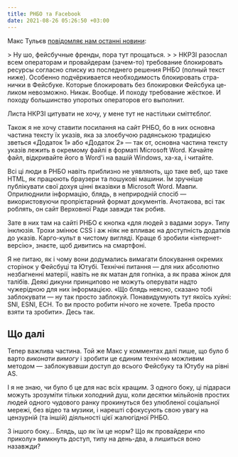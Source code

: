 ```yaml
---
title: РНБО та Facebook
date: 2021-08-26 05:26:50 +03:00
---
```


Макс Тульєв [повідомляє нам останні новини][1]:

<div lang="ru" markdown="1">
> Ну шо, фейсбучные френды, пора тут прощаться.
>
> НКРЗІ разослал всем операторам и провайдерам (зачем-то) требование блокировать ресурсы согласно списку из последнего решения РНБО (полный текст ниже). Особенно подчёркивается необходимость блокировать странички в Фейсбуке. Которые блокировать без блокировки Фейсбука целиком невозможно. Никак. Вообще. И походу требование жёсткое. И походу большинство упоротых операторов его выполнит.
</div>

Листа НКРЗІ цитувати не хочу, у мене тут не настільки сміттєблоґ.

Також я не хочу ставити посилання на сайт РНБО, бо в них основна частина тексту їх указів, яка за злоєбучою радянською традицією зветься «Додаток 1» або «Додаток 2» — так от, основна частина тексту указів лежить в окремому файлі в форматі Microsoft Word. Качайте файл, відкривайте його в Word'і на вашій Windows, ха-ха, і читайте.

Всі ці люди в РНБО навіть приблизно не уявляють, що таке веб, що таке HTML, як працюють браузери та пошукові машини. Їм зручніше публікувати свої дохуя цінні вказівки в Microsoft Word. Мавпи. Оприлюднили інформацію, блядь, в неприродній спосіб — використовуючи пропрієтарний формат документів. Ачотакова, всі так роблять, он сайт Верховної Ради завжди так робив.

Зате в них там на сайті РНБО є кнопка «для людей з вадами зору». Типу інклюзія. Трохи змінює CSS і аж ніяк не впливає на доступність додатків до указів. Карго-культ в чистому вигляді. Краще б зробили «інтернет-версію», знаєте, щоб дивитись на смартфоні.

Я не питаю, як і чому вони додумались вимагати блокування окремих сторінок у Фейсбуці та Ютубі. Технічні питання — для них абсолютно незбагненні матерії, навіть не як матан для гопніка, а як права жінок для талібів. Деякі дикуни принципово не можуть оперувати надто чужерідною для них інформацією. «Що блядь неясно, сказано тобі заблокувати — ну так просто заблокуй. Понавидумують тут якоїсь хуйні: SNI, ESNI, ECH. То ви просто робити нічого не хочете. Треба просто взяти та зробити». Десь так.


Що далі
-------

Тепер важлива частина. Той же Макс у комментах далі пише, що було б варто _виконати вимогу_ і зробити це єдиним технічно можливим методом — заблокувавши доступ до всього Фейсбуку та Ютубу на рівні AS.

І я не знаю, чи було б це для нас всіх кращим. З одного боку, ці підараси можуть зрозуміти тільки холодний душ, коли десятки мільйонів простих людей одного чудового ранку прокинуться без улюбленої соціальної мережі, без відео та музики, і нарешті сфокусують свою увагу на цензурній (та іншій) діяльності цієї жалюгідної РНБО.

З іншого боку… Блядь, що як їм це норм? Що як провайдери «по приколу» вимкнуть доступ, типу на день-два, а лишиться воно назавжди?

[1]: https://www.facebook.com/mt6561/posts/4465951440134699
